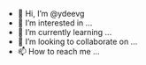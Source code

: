 - 👋 Hi, I’m @ydeevg
- 👀 I’m interested in ...
- 🌱 I’m currently learning ...
- 💞️ I’m looking to collaborate on ...
- 📫 How to reach me ...

<!---
ydeevg/ydeevg is a ✨ special ✨ repository because its `README.md` (this file) appears on your GitHub profile.
You can click the Preview link to take a look at your changes.
--->
